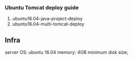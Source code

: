 ### Ubuntu Tomcat deploy guide
1. ubuntu16.04-java-project-deploy
2. ubuntu16.04-multi-tomcat-deploy

## Infra
server OS: ubuntu 16.04
memory: 4GB minimum
disk size; 
<!--stackedit_data:
eyJoaXN0b3J5IjpbMTI4Mzk4NjEwMF19
-->